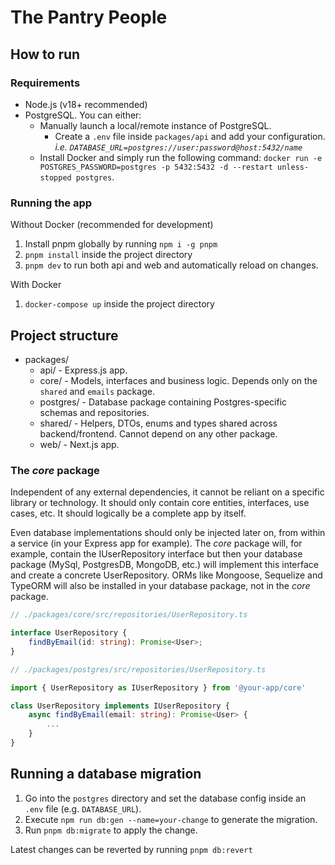 # The Pantry People

## How to run

### Requirements
- Node.js (v18+ recommended)
- PostgreSQL. You can either:
    - Manually launch a local/remote instance of PostgreSQL.
      - Create a `.env` file inside `packages/api` and add your configuration.<br>
      *i.e. `DATABASE_URL=postgres://user:password@host:5432/name`*
    - Install Docker and simply run the following command: `docker run -e POSTGRES_PASSWORD=postgres -p 5432:5432 -d --restart unless-stopped postgres`.

### Running the app

Without Docker (recommended for development)

1. Install pnpm globally by running  `npm i -g pnpm`
2. `pnpm install` inside the project directory
3. `pnpm dev` to run both api and web and automatically reload on changes.

With Docker

1. `docker-compose up` inside the project directory

## Project structure

- packages/
  - api/ - Express.js app.
  - core/ - Models, interfaces and business logic. Depends only on the `shared` and `emails` package.
  - postgres/ - Database package containing Postgres-specific schemas and repositories.
  - shared/ - Helpers, DTOs, enums and types shared across backend/frontend. Cannot depend on any other package.
  - web/ - Next.js app.

### The _core_ package

Independent of any external dependencies, it cannot be reliant on a specific library or technology. It should only contain core entities, interfaces, use cases, etc. It should logically be a complete app by itself.

Even database implementations should only be injected later on, from within a service (in your Express app for example). The _core_ package will, for example, contain the IUserRepository interface but then your database package (MySql, PostgresDB, MongoDB, etc.) will implement this interface and create a concrete UserRepository. ORMs like Mongoose, Sequelize and TypeORM will also be installed in your database package, not in the _core_ package.

```TypeScript
// ./packages/core/src/repositories/UserRepository.ts

interface UserRepository {
    findByEmail(id: string): Promise<User>;
}

// ./packages/postgres/src/repositories/UserRepository.ts

import { UserRepository as IUserRepository } from '@your-app/core'

class UserRepository implements IUserRepository {
    async findByEmail(email: string): Promise<User> {
        ...
    }
}
```

## Running a database migration
1. Go into the `postgres` directory and set the database config inside an `.env` file (e.g. `DATABASE_URL`).
2. Execute `npm run db:gen --name=your-change` to generate the migration.
3. Run `pnpm db:migrate` to apply the change.

Latest changes can be reverted by running `pnpm db:revert`